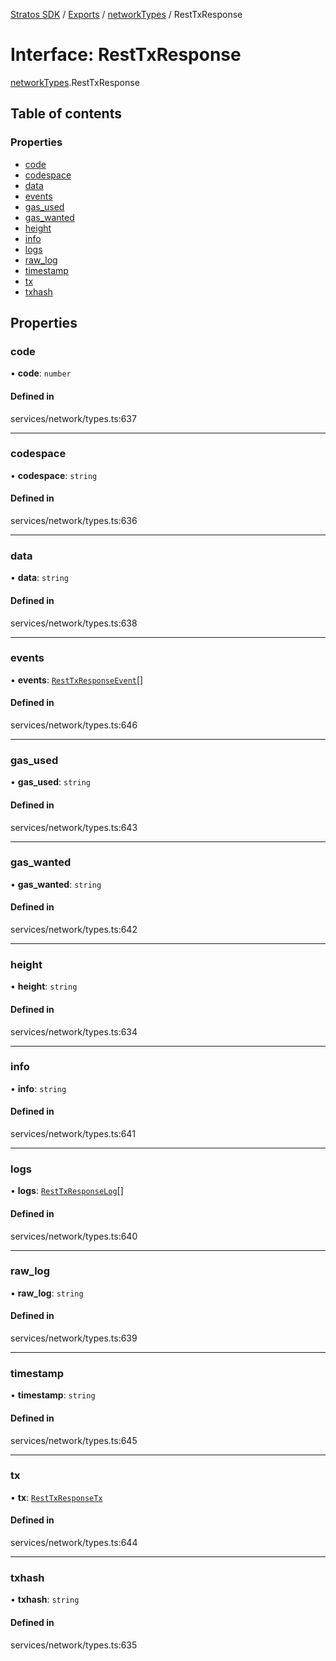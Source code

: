 [Stratos SDK](../README.md) / [Exports](../modules.md) / [networkTypes](../modules/networkTypes.md) / RestTxResponse

# Interface: RestTxResponse

[networkTypes](../modules/networkTypes.md).RestTxResponse

## Table of contents

### Properties

- [code](networkTypes.RestTxResponse.md#code)
- [codespace](networkTypes.RestTxResponse.md#codespace)
- [data](networkTypes.RestTxResponse.md#data)
- [events](networkTypes.RestTxResponse.md#events)
- [gas\_used](networkTypes.RestTxResponse.md#gas_used)
- [gas\_wanted](networkTypes.RestTxResponse.md#gas_wanted)
- [height](networkTypes.RestTxResponse.md#height)
- [info](networkTypes.RestTxResponse.md#info)
- [logs](networkTypes.RestTxResponse.md#logs)
- [raw\_log](networkTypes.RestTxResponse.md#raw_log)
- [timestamp](networkTypes.RestTxResponse.md#timestamp)
- [tx](networkTypes.RestTxResponse.md#tx)
- [txhash](networkTypes.RestTxResponse.md#txhash)

## Properties

### code

• **code**: `number`

#### Defined in

services/network/types.ts:637

___

### codespace

• **codespace**: `string`

#### Defined in

services/network/types.ts:636

___

### data

• **data**: `string`

#### Defined in

services/network/types.ts:638

___

### events

• **events**: [`RestTxResponseEvent`](networkTypes.RestTxResponseEvent.md)[]

#### Defined in

services/network/types.ts:646

___

### gas\_used

• **gas\_used**: `string`

#### Defined in

services/network/types.ts:643

___

### gas\_wanted

• **gas\_wanted**: `string`

#### Defined in

services/network/types.ts:642

___

### height

• **height**: `string`

#### Defined in

services/network/types.ts:634

___

### info

• **info**: `string`

#### Defined in

services/network/types.ts:641

___

### logs

• **logs**: [`RestTxResponseLog`](networkTypes.RestTxResponseLog.md)[]

#### Defined in

services/network/types.ts:640

___

### raw\_log

• **raw\_log**: `string`

#### Defined in

services/network/types.ts:639

___

### timestamp

• **timestamp**: `string`

#### Defined in

services/network/types.ts:645

___

### tx

• **tx**: [`RestTxResponseTx`](networkTypes.RestTxResponseTx.md)

#### Defined in

services/network/types.ts:644

___

### txhash

• **txhash**: `string`

#### Defined in

services/network/types.ts:635
